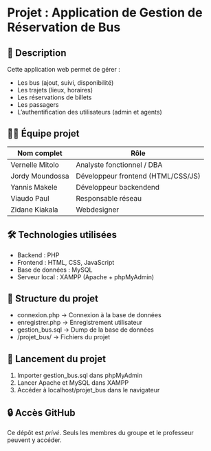 # Projet : Application de Gestion de Réservation de Bus

## 📌 Description
Cette application web permet de gérer :
- Les bus (ajout, suivi, disponibilité)
- Les trajets (lieux, horaires)
- Les réservations de billets
- Les passagers
- L’authentification des utilisateurs (admin et agents)

## 🧑‍💻 Équipe projet

| Nom complet         | Rôle                 |
|---------------------|----------------------|
| Vernelle Mitolo     | Analyste fonctionnel / DBA |
| Jordy Moundossa   | Développeur frontend (HTML/CSS/JS) |
| Yannis Makele  | Développeur backendend 
| Viaudo Paul  |Responsable réseau
Zidane Kiakala | Webdesigner

## 🛠 Technologies utilisées
- Backend : PHP
- Frontend : HTML, CSS, JavaScript
- Base de données : MySQL
- Serveur local : XAMPP (Apache + phpMyAdmin)

## 📁 Structure du projet
- connexion.php → Connexion à la base de données
- enregistrer.php → Enregistrement utilisateur
- gestion_bus.sql → Dump de la base de données
- /projet_bus/ → Fichiers du projet

## 🚀 Lancement du projet
1. Importer gestion_bus.sql dans phpMyAdmin
2. Lancer Apache et MySQL dans XAMPP
3. Accéder à localhost/projet_bus dans le navigateur

## 🔒 Accès GitHub
Ce dépôt est *privé*. Seuls les membres du groupe et le professeur peuvent y accéder.
